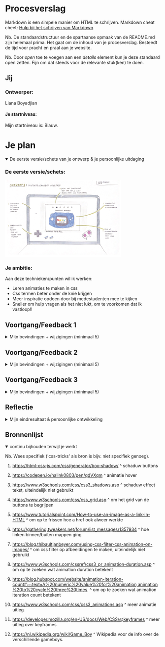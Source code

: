 # Procesverslag
Markdown is een simpele manier om HTML te schrijven.
Markdown cheat cheet: [Hulp bij het schrijven van Markdown](https://github.com/adam-p/markdown-here/wiki/Markdown-Cheatsheet).

Nb. De standaardstructuur en de spartaanse opmaak van de README.md zijn helemaal prima. Het gaat om de inhoud van je procesverslag. Besteedt de tijd voor pracht en praal aan je website.

Nb. Door *open* toe te voegen aan een *details* element kun je deze standaard open zetten. Fijn om dat steeds voor de relevante stuk(ken) te doen.





## Jij

### Ontwerper:
Liana Boyadjian

#### Je startniveau:
Mijn startniveau is: Blauw.





# Je plan

<details open>
  <summary>De eerste versie/schets van je ontwerp & je persoonlijke uitdaging</summary>

  ### De eerste versie/schets:
  <img src="readme-images/ontwerpschets.png" width="375px" alt="eerste versie/schets">


  ### Je ambitie:
  Aan deze technieken/punten wil ik werken:
  - Leren animaties te maken in css
  - Css termen beter onder de knie krijgen
  - Meer inspiratie opdoen door bij medestudenten mee te kijken
  - Sneller om hulp vragen als het niet lukt, om te voorkomen dat ik vastloop!!

</details>




## Voortgang/Feedback 1

<details>
  <summary>Mijn bevindingen + wijzigingen (minimaal 5)</summary>

  ### Bevinding 1:
  Mijn teksten in het scherm van de gameboy hadden nog niet voldoende contrast met de achtergrond.

  #### oplossing:
  Met de colorpicker aan de gang gegaan, net zo lang tot het contrast hoog genoeg was.

  ### Bevinding 2:
  Mijn kruisje buttons hadden nog geen hover/active state.

  #### oplossing:
  Op internet opgezocht hoe ik deze toe kon voegen en met een box-shadow generator de goede kleuren aangepast.

  ### Bevinding 3:
  Nog geen commentaar toegevoegd aan de css en html die ik heb geschreven.

  #### oplossing:
  Stel ik nog even uit tot ik meer code heb geschreven om een duidelijk overzicht te creeren.

  ### Bevinding 4:
  Nog geen animaties/hovers/spannende dingen toegevoegd.

  ### oplossing:
  Inspiratie opdoen op internet over gameboys en bij klasgenoten.

  ### Bevinding 5:
  Nog niet alle illustraties af van de verschillende type gameboys.

  ### oplossing:
  Een paar uur extra de tijd nemen om de gameboys te bestuderen en de illustraties af te maken.

</details>




## Voortgang/Feedback 2

<details>
  <summary>Mijn bevindingen + wijzigingen (minimaal 5)</summary>

  ### Bevinding 1:
  De 'select' en 'start' buttons toegevoegd, omdat ik die vergeten was, maar het lukte niet om ze schuin te krijgen.

  #### oplossing:
  Nog een paar dingen geprobeerd, maar wilde eerst verder met andere aanpassingen omdat het te veel tijd kostte.

  ### Bevinding 2:
  De button B en A stonden nog recht naast elkaar en hadden nog geen achtergrond.

  #### oplossing:
  Met behulp van een klasgenoot alle buttons in een wrapper gezet om ze op deze manier in een grid te zetten op de gameboy. Op deze manier kon ik deze buttons los van elkaar op een andere hoogte zetten.

  ### Bevinding 3:
  De rest van mijn buttons waren nog niet gestyled.

  ### oplossing:
  De a en b buttons en de select en start buttons gestyled op dezelfde manier als de het kruisje.

  ### Bevinding 4:
  Vergeten de B en A ook daadwerkelijk onder de buttons neer te zetten als tekst.

  ### oplossing:
  Een p aangemaakt in de html om deze onder de buttons te positioneren in de css. Daarna gestyled met het lettertype en de kleur.

  ### Bevinding 5:
  Het Nintendo Gameboy logo onder de omlijning nog niet gestyled in css.

  ### oplossing:
  De goede lettertypes, of vergelijkbare daarvan, opgezocht op google en deze toegevoegd in de html en css.

</details>



## Voortgang/Feedback 3

<details>
  <summary>Mijn bevindingen + wijzigingen (minimaal 5)</summary>

  ### Bevinding 1:
  Nog geen animatie toegevoegd.

  #### oplossing:
  Animatie toegevoegd aan de afbeeldingen. De afbeeldingen bouncen nu door middel van een hover. Hulp gehad van een eerder project dat ik heb gedaan en een klasgenoot.

  ### Bevinding 2:
  De link terug naar de index werkte wel al in de infotekst. Maar was nog niet 'leuk' genoeg.

  #### oplossing:
  Een hover toegevoegd met invert colors om het gameboy effect na te bootsen.

  ### Bevinding 3:
  Ik vond zelf dat de buttons van de gameboy wel iets moesten kunnen, maar wist nog niet wat.

  ### oplossing:
  Ben gaan googlen en kwam de gameboy classic in een paar andere kleuren tegen. Dit wilde ik verwerken, dus heb ik het gedaan met de A een B buttons. De gameboy wordt dan geel met zwart ipv de classic kleuren.

  ### Bevinding 4:
  Kwam erachter dat al mijn linkjes van de verschillende gameboy infoteksten, los in de map stonden.

  ### oplossing:
  Een 'links' map aangemaakt om hier alle linkjes in te stoppen. Daarna alle bestanden aan moeten passen zodat ze naar de goede map werden geleid. Maar wel een stuk overzichtelijker document nu! :)

  ### Bevinding 5:
  Ik had alleen voor de eerste twee gameboys een infotekst aangemaakt.

  ### oplossing:
  Op wikipedia en andere sites meer info gaan zoeken over de laatste paar gameboys en deze aan de links toegevoegd.

</details>




## Reflectie

<details>
  <summary>Mijn eindresultaat & persoonlijke ontwikkeling</summary>

  ### Je uitkomst - karakteristiek screenshot(s):
  <img src="readme-images/gameboyclassic.png" width="375px" alt="final ontwerp">

  <img src="readme-images/gameboyclassicgeel.png" width="375px" alt="final ontwerp">

  <img src="readme-images/infotekst.png" width="375px" alt="final ontwerp">

  <img src="readme-images/zoomin.png" width="375px" alt="final ontwerp">


  ### Dit ging goed/Heb ik geleerd:
  Ik heb geleerd deze animatie toe te voegen: namelijk de bounce. Als de gebruiker hoverd over de afbeeldingen, stuitert deze.

  <img src="readme-images/animatie.png" width="375px" alt="top">


  ### Dit was lastig/Is niet gelukt:
  Het is uiteindelijk niet meer gelukt om de buttons select en start schuin te krijgen zoals op de originele gameboy classic. Ik heb meer tijd in andere dingen gestopt en om heel eerlijk te zijn vind ik het ook niet storend. De gameboy die daarna komt heeft ook rechte buttons.

  <img src="readme-images/buttons.png" width="375px" alt="bummer">
</details>



## Bronnenlijst

<details open>
<summary>continu bijhouden terwijl je werkt</summary>

Nb. Wees specifiek ('css-tricks' als bron is bijv. niet specifiek genoeg).

1. https://html-css-js.com/css/generator/box-shadow/
^ schaduw buttons

2. https://codepen.io/halink0803/pen/qdVXqm
^ animatie hover

3. https://www.w3schools.com/css/css3_shadows.asp
^ schaduw effect tekst, uiteindelijk niet gebruikt

4. https://www.w3schools.com/css/css_grid.asp
^ om het grid van de buttons te begrijpen

5. https://www.tutorialspoint.com/How-to-use-an-image-as-a-link-in-HTML
^ om op te frissen hoe a href ook alweer werkte

6. https://gathering.tweakers.net/forum/list_messages/1357934
^ hoe linken binnen/buiten mappen ging

7. https://blog.thibaultjanbeyer.com/using-css-filter-css-animation-on-images/
^ om css filter op afbeeldingen te maken, uiteindelijk niet gebruikt

8. https://www.w3schools.com/cssref/css3_pr_animation-duration.asp
^ om op te zoeken wat animation duration betekent

9. https://blog.hubspot.com/website/animation-iteration-count#:~:text=A%20numeric%20value%20for%20animation,animation%20to%20cycle%20three%20times.
^ om op te zoeken wat animation iteration count betekent

10. https://www.w3schools.com/css/css3_animations.asp
^ meer animatie uitleg

11. https://developer.mozilla.org/en-US/docs/Web/CSS/@keyframes
^ meer uitleg over keyframes

12. https://nl.wikipedia.org/wiki/Game_Boy
^ Wikipedia voor de info over de verschillende gameboys.
</details>
